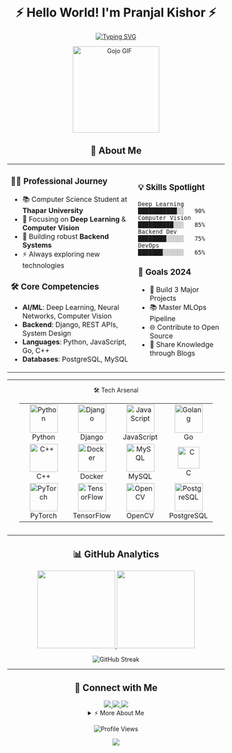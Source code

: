 <div align="center">

# ⚡️ Hello World! I'm Pranjal Kishor ⚡️

[![Typing SVG](https://readme-typing-svg.demolab.com?font=Fira+Code&weight=600&size=28&duration=3000&pause=1000&color=3382ED&center=true&vCenter=true&random=false&width=600&lines=Deep+Learning+Explorer+%F0%9F%A7%A0;Computer+Vision+Enthusiast+%F0%9F%91%81%EF%B8%8F;Backend+Developer+%F0%9F%9B%A0%EF%B8%8F)](https://git.io/typing-svg)

<img src="https://i.pinimg.com/originals/ec/b4/6d/ecb46dbdc7ab6e2ba98c78aae27da954.gif" alt="Gojo GIF" width="200"/>

</div>

<div align="center">

## 🚀 About Me

<table>
<tr>
<td>

### 👨‍💻 Professional Journey
- 📚 Computer Science Student at **Thapar University**
- 🎯 Focusing on **Deep Learning** & **Computer Vision**
- 🌱 Building robust **Backend Systems**
- ⚡ Always exploring new technologies

### 🛠️ Core Competencies
- **AI/ML**: Deep Learning, Neural Networks, Computer Vision
- **Backend**: Django, REST APIs, System Design
- **Languages**: Python, JavaScript, Go, C++
- **Databases**: PostgreSQL, MySQL

</td>
<td>

### 💡 Skills Spotlight

```text
Deep Learning    ███████████░░   90%
Computer Vision  ██████████░░░   85%
Backend Dev      ████████░░░░░   75%
DevOps           ███████░░░░░░   65%
```

### 🎯 Goals 2024
- 📱 Build 3 Major Projects
- 📚 Master MLOps Pipeline
- 🌐 Contribute to Open Source
- 📖 Share Knowledge through Blogs

</td>
</tr>
</table>

</div>

---

<div align="center">
🛠️ Tech Arsenal
<div style="display: flex; align-items: center; justify-content: center; gap: 20px; width: 100%;">
  <!-- Hacker GIF -->
  <!-- Tech Stack Table -->
  <div style="flex-shrink: 0;">
    <table align="center">
      <tr>
        <td align="center" width="96">
          <img src="https://techstack-generator.vercel.app/python-icon.svg" alt="Python" width="65" height="65"/>
          <br>Python
        </td>
        <td align="center" width="96">
          <img src="https://techstack-generator.vercel.app/django-icon.svg" alt="Django" width="65" height="65"/>
          <br>Django
        </td>
        <td align="center" width="96">
          <img src="https://techstack-generator.vercel.app/js-icon.svg" alt="JavaScript" width="65" height="65"/>
          <br>JavaScript
        </td>
        <td align="center" width="96">
          <img src="https://www.vectorlogo.zone/logos/golang/golang-icon.svg" alt="Golang" width="65" height="65"/>
          <br>Go
        </td>
      </tr>
      <tr>
        <td align="center" width="96">
          <img src="https://techstack-generator.vercel.app/cpp-icon.svg" alt="C++" width="65" height="65"/>
          <br>C++
        </td>
        <td align="center" width="96">
          <img src="https://techstack-generator.vercel.app/docker-icon.svg" alt="Docker" width="65" height="65"/>
          <br>Docker
        </td>
        <td align="center" width="96">
          <img src="https://techstack-generator.vercel.app/mysql-icon.svg" alt="MySQL" width="65" height="65"/>
          <br>MySQL
        </td>
        <td align="center" width="96">
          <img src="https://upload.wikimedia.org/wikipedia/commons/1/18/C_Programming_Language.svg" alt="C" width="50" height="50"/>
          <br>C
        </td>
      </tr>
      <tr>
        <td align="center" width="96">
          <img src="https://www.vectorlogo.zone/logos/pytorch/pytorch-icon.svg" alt="PyTorch" width="65" height="65"/>
          <br>PyTorch
        </td>
        <td align="center" width="96">
          <img src="https://www.vectorlogo.zone/logos/tensorflow/tensorflow-icon.svg" alt="TensorFlow" width="65" height="65"/>
          <br>TensorFlow
        </td>
        <td align="center" width="96">
          <img src="https://www.vectorlogo.zone/logos/opencv/opencv-icon.svg" alt="OpenCV" width="65" height="65"/>
          <br>OpenCV
        </td>
        <td align="center" width="96">
          <img src="https://www.vectorlogo.zone/logos/postgresql/postgresql-icon.svg" alt="PostgreSQL" width="65" height="65"/>
          <br>PostgreSQL
        </td>
      </tr>
    </table>
  </div>
</div>

---

<div align="center">

## 📊 GitHub Analytics

<p align="center">
<a href="https://github.com/pranjal-88">
  <img height="180em" src="https://github-readme-stats.vercel.app/api?username=pranjal-88&show_icons=true&theme=tokyonight&include_all_commits=true&count_private=true"/>
  <img height="180em" src="https://github-readme-stats.vercel.app/api/top-langs/?username=pranjal-88&layout=compact&langs_count=8&theme=tokyonight"/>
</a>
</p>

<p align="center">
  <img src="http://github-readme-streak-stats.herokuapp.com?user=pranjal-88&theme=tokyonight&hide_border=true&date_format=M%20j%5B%2C%20Y%5D" alt="GitHub Streak"/>
</p>

</div>

---

<div align="center">

## 🤝 Connect with Me

<a href="mailto:pkishor_be22@thapar.edu">
  <img src="https://img.shields.io/badge/Gmail-D14836?style=for-the-badge&logo=gmail&logoColor=white"/>
</a>
<a href="https://linkedin.com/in/pranjalkishor">
  <img src="https://img.shields.io/badge/LinkedIn-0077B5?style=for-the-badge&logo=linkedin&logoColor=white"/>
</a>
<a href="https://github.com/pranjal-88">
  <img src="https://img.shields.io/badge/GitHub-100000?style=for-the-badge&logo=github&logoColor=white"/>
</a>

<details>
<summary>⚡ More About Me</summary>
<br>
  
- 🔭 Currently working on: **Deep Learning Projects**
- 🌱 Learning: **MLOps and System Design**
- 👯 Looking to collaborate on: **AI/ML Projects**
- 💬 Ask me about: **Python, Deep Learning, Computer Vision**
- ⚡ Fun fact: **I can code for hours with just coffee and music!**
  
</details>

![Profile Views](https://komarev.com/ghpvc/?username=pranjal-88&color=blue&style=flat)

<img src="https://capsule-render.vercel.app/api?type=waving&color=gradient&height=100&section=footer"/>

</div>
